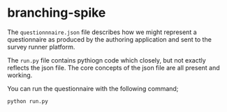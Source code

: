 # branching-spike

The `questionnnaire.json` file describes how we might represent a questionnaire as produced by the authoring application and sent to the survey runner platform.

The `run.py` file contains pythiogn code which closely, but not exactly reflects the json file.  The core concepts of the json file are all present and working.

You can run the questionnaire with the following command;

`python run.py`


